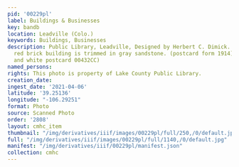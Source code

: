 ```yaml
---
pid: '00229pl'
label: Buildings & Businesses
key: bandb
location: Leadville (Colo.)
keywords: Buildings, Businesses
description: Public Library, Leadville, Designed by Herbert C. Dimick. The two story
  red brick building is trimmed in gray sandstone. (postcard form 1914)(see black
  and white postcard 00432CC)
named_persons: 
rights: This photo is property of Lake County Public Library.
creation_date: 
ingest_date: '2021-04-06'
latitude: '39.25136'
longitude: "-106.29251"
format: Photo
source: Scanned Photo
order: '2808'
layout: cmhc_item
thumbnail: "/img/derivatives/iiif/images/00229pl/full/250,/0/default.jpg"
full: "/img/derivatives/iiif/images/00229pl/full/1140,/0/default.jpg"
manifest: "/img/derivatives/iiif/00229pl/manifest.json"
collection: cmhc
---
```

